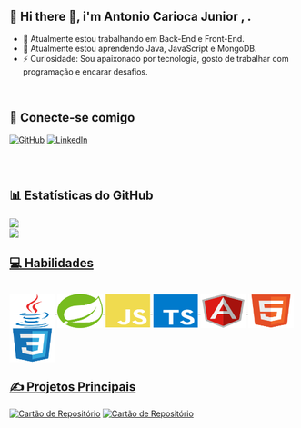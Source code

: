 ## 
## 💫 Hi there 👋, i'm Antonio Carioca Junior , .


- 🔭 Atualmente estou trabalhando em Back-End e Front-End.
- 🌱 Atualmente estou aprendendo Java, JavaScript e MongoDB.
- ⚡ Curiosidade: Sou apaixonado por tecnologia, gosto de trabalhar com programação e encarar desafios.
<br>

## 🔗 Conecte-se comigo

[![GitHub](https://img.shields.io/badge/GitHub-000?style=for-the-badge&logo=github&logoColor=30A3DC)](https://github.com/antoniocariocajr)
[![LinkedIn](https://img.shields.io/badge/-LinkedIn-000?style=for-the-badge&logo=linkedin&logoColor=30A3DC)](https://www.linkedin.com/in/antoniocariocajr/)
<br>
##
<br>
<div>

## 📊 Estatísticas do GitHub
  <a href="https://github.com/antoniocariocajr">
  <img height="180em" align="center" src="https://github-readme-stats.vercel.app/api?username=antoniocariocajr&show_icons=true&theme=dark&include_all_commits=true&count_private=true"/>

<br>

  <img height="180em" align="center" src="https://github-readme-stats.vercel.app/api/top-langs/?username=antoniocariocajr&&layout=compact&hide=shell&theme=dark"/>
  
</div>


## 💻 Habilidades
<div style="display: inline_block"><br>
  <img align="center" alt="Bill-Java" height="60" width="80"src="https://raw.githubusercontent.com/devicons/devicon/master/icons/java/java-original.svg" />
  <img align="center" alt="Bill-Spring" height="60" width="80"src="https://raw.githubusercontent.com/devicons/devicon/master/icons/spring/spring-original.svg" />
  <img align="center" alt="Bill-Js" height="60" width="80" src="https://raw.githubusercontent.com/devicons/devicon/master/icons/javascript/javascript-plain.svg">
  <img align="center" alt="Bill-Ts" height="60" width="80" src="https://raw.githubusercontent.com/devicons/devicon/master/icons/typescript/typescript-plain.svg">
  <img align="center" alt="Bill-Angular" height="60" width="80" src="https://raw.githubusercontent.com/devicons/devicon/master/icons/angularjs/angularjs-original.svg">
  <img align="center" alt="Bill-HTML" height="60" width="80" src="https://raw.githubusercontent.com/devicons/devicon/master/icons/html5/html5-original.svg">
  <img align="center" alt="Bill-CSS" height="60" width="80" src="https://raw.githubusercontent.com/devicons/devicon/master/icons/css3/css3-original.svg">
</div>
  

## ✍️ Projetos Principais

[![Cartão de Repositório](https://github-readme-stats.vercel.app/api/pin/?username=BillCarioca&repo=angula-pokedex&bg_color=000&border_color=30A3DC&show_icons=true&icon_color=30A3DC&title_color=E94D5F&text_color=FFF)](https://github.com/BillCarioca/angula-pokedex)
[![Cartão de Repositório](https://github-readme-stats.vercel.app/api/pin/?username=BillCarioca&repo=javamongodb&bg_color=000&border_color=30A3DC&show_icons=true&icon_color=30A3DC&title_color=E94D5F&text_color=FFF)](https://github.com/BillCarioca/javamongodb)
<!--
**antoniocariocajr/antoniocariocajr** is a ✨ _special_ ✨ repository because its `README.md` (this file) appears on your GitHub profile.

Here are some ideas to get you started:

- 🔭 I’m currently working on ...
- 🌱 I’m currently learning ...
- 👯 I’m looking to collaborate on ...
- 🤔 I’m looking for help with ...
- 💬 Ask me about ...
- 📫 How to reach me: ...
- 😄 Pronouns: ...
- ⚡ Fun fact: ...
-->
